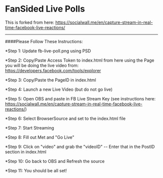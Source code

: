 FanSided Live Polls
===================

This is forked from here: https://socialwall.me/en/capture-stream-in-real-time-facebook-live-reactions/

----------

####Please Follow These Instructions:

*Step 1: 
Update fb-live-poll.png using PSD

*Step 2: 
Copy/Paste Access Token to index.html from here using the Page you will be doing the live video from: https://developers.facebook.com/tools/explorer

*Step 3: 
Copy/Paste the PageID in index.html

*Step 4: 
Launch a new Live Video (but do not go live)

*Step 5: 
Open OBS and paste in FB Live Stream Key (see instructions here: https://socialwall.me/en/capture-stream-in-real-time-facebook-live-reactions/)

*Step 6: 
Select BrowserSource and set to the index.html file

*Step 7: 
Start Streaming

*Step 8: 
Fill out Met and "Go Live"

*Step 9: 
Click on "video" and grab the "videoID" -- Enter that in the PostID section in index.html

*Step 10: 
Go back to OBS and Refresh the source

*Step 11: 
You should be all set!
